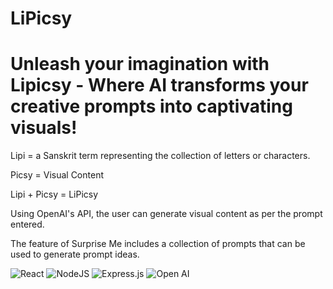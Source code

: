 # LiPicsy
# Unleash your imagination with Lipicsy - Where AI transforms your creative prompts into captivating visuals!
Lipi = a Sanskrit term representing the collection of letters or characters.

Picsy = Visual Content

Lipi + Picsy = LiPicsy

Using OpenAI's API, the user can generate visual content as per the prompt entered.

The feature of Surprise Me includes a collection of prompts that can be used to generate prompt ideas.

![React](https://img.shields.io/badge/react-%2320232a.svg?style=for-the-badge&logo=react&logoColor=%2361DAFB) ![NodeJS](https://img.shields.io/badge/node.js-6DA55F?style=for-the-badge&logo=node.js&logoColor=white) ![Express.js](https://img.shields.io/badge/express.js-%23404d59.svg?style=for-the-badge&logo=express&logoColor=%2361DAFB) ![Open AI](https://img.shields.io/badge/OpenAI-412991.svg?style=for-the-badge&logo=OpenAI&logoColor=white)
